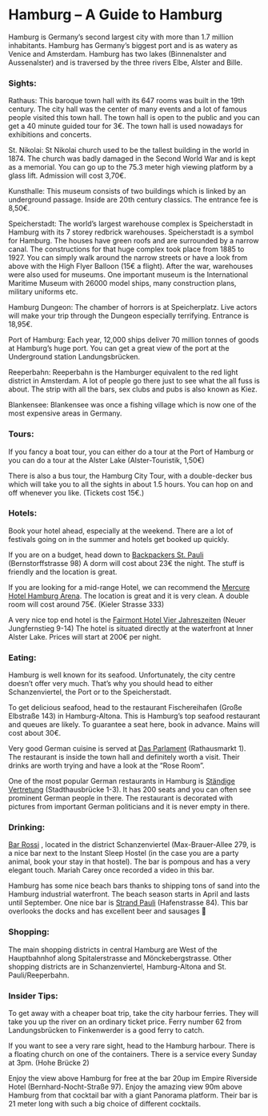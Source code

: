 # Hamburg – A Guide to Hamburg

[](http://www.jabbalab.com/blog/wp-content/uploads/2011/04/Hamburg.jpg)[](http://www.jabbalab.com/blog/wp-content/uploads/2011/04/Hamburg-Landungsbruecken.jpg)Hamburg is Germany’s second largest city with more than 1.7 million inhabitants. Hamburg has Germany’s biggest port and is as watery as Venice and Amsterdam. Hamburg has two lakes (Binnenalster and Aussenalster) and is traversed by the three rivers Elbe, Alster and Bille.

### Sights:

[](http://www.jabbalab.com/blog/wp-content/uploads/2011/04/Hamburg-Rathaus.jpg)Rathaus: This baroque town hall with its 647 rooms was built in the 19th century. The city hall was the center of many events and a lot of famous people visited this town hall. The town hall is open to the public and you can get a 40 minute guided tour for 3€. The town hall is used nowadays for exhibitions and concerts.[](http://www.jabbalab.com/blog/wp-content/uploads/2011/04/Hamburg-Chilehaus.jpg)

St. Nikolai: St Nikolai church used to be the tallest building in the world in 1874. The church was badly damaged in the Second World War and is kept as a memorial. You can go up to the 75.3 meter high viewing platform by a glass lift. Admission will cost 3,70€.

Kunsthalle: This museum consists of two buildings which is linked by an underground passage. Inside are 20th century classics. The entrance fee is 8,50€.

[](http://www.jabbalab.com/blog/wp-content/uploads/2011/04/Hamburg-Speicherstadt.jpg)Speicherstadt: The world’s largest warehouse complex is Speicherstadt in Hamburg with its 7 storey redbrick warehouses. Speicherstadt is a symbol for Hamburg. The houses have green roofs and are surrounded by a narrow canal. The constructions for that huge complex took place from 1885 to 1927. You can simply walk around the narrow streets or have a look from above with the High Flyer Balloon (15€ a flight). After the war, warehouses were also used for museums. One important museum is the International Maritime Museum with 26000 model ships, many construction plans, military uniforms etc.

Hamburg Dungeon: The chamber of horrors is at Speicherplatz. Live actors will make your trip through the Dungeon especially terrifying. Entrance is 18,95€.

Port of Hamburg: [](http://www.jabbalab.com/blog/wp-content/uploads/2011/04/Hamburg-Landungsbruecken1.jpg)Each year, 12,000 ships deliver 70 million tonnes of goods at Hamburg’s huge port. You can get a great view of the port at the Underground station Landungsbrücken.

Reeperbahn: Reeperbahn is the Hamburger equivalent to the red light district in Amsterdam. A lot of people go there just to see what the all fuss is about. The strip with all the bars, sex clubs and pubs is also known as Kiez.

Blankensee: Blankensee was once a fishing village which is now one of the most expensive areas in Germany.

### Tours:

If you fancy a boat tour, you can either do a tour at the Port of Hamburg or you can do a tour at the Alster Lake (Alster-Touristik, 1,50€)

There is also a bus tour, the Hamburg City Tour, with a double-decker bus which will take you to all the sights in about 1.5 hours. You can hop on and off whenever you like. (Tickets cost 15€.)

### Hotels:

Book your hotel ahead, especially at the weekend. There are a lot of festivals going on in the summer and hotels get booked up quickly.

If you are on a budget, head down to [Backpackers St. Pauli](http://www.backpackers-stpauli.de) (Bernstorffstrasse 98) A dorm will cost about 23€ the night. The stuff is friendly and the location is great.

If you are looking for a mid-range Hotel, we can recommend the [Mercure Hotel Hamburg Arena](http://www.mercure.com/hotel-7550-mercure-hotel-hamburg-arena/index.shtml). The location is great and it is very clean. A double room will cost around 75€. (Kieler Strasse 333)

A very nice top end hotel is the [Fairmont Hotel Vier Jahreszeiten](http://www.hvj.de/de/index.php) (Neuer Jungfernstieg 9-14) The hotel is situated directly at the waterfront at Inner Alster Lake. Prices will start at 200€ per night.

### Eating:

Hamburg is well known for its seafood. Unfortunately, the city centre doesn’t offer very much. That’s why you should head to either Schanzenviertel, the Port or to the Speicherstadt.

[](http://www.jabbalab.com/blog/wp-content/uploads/2011/04/Hamburg-Fischerei.jpg)To get delicious seafood, head to the restaurant Fischereihafen (Große Elbstraße 143) in Hamburg-Altona. This is Hamburg’s top seafood restaurant and queues are likely. To guarantee a seat here, book in advance. Mains will cost about 30€.

Very good German cuisine is served at [Das Parlament](https://www.jabbalab.com/blog/2335/www.parlament-hamburg.de/pages/frameset.html) (Rathausmarkt 1). The restaurant is inside the town hall and definitely worth a visit. Their drinks are worth trying and have a look at the “Rose Room”.

One of the most popular German restaurants in Hamburg is [Ständige Vertretung](http://www.staev.com) (Stadthausbrücke 1-3). It has 200 seats and you can often see prominent German people in there. The restaurant is decorated with pictures from important German politicians and it is never empty in there.

### Drinking:

[Bar Rossi](http://www.13ter-stock.de) , located in the district Schanzenviertel (Max-Brauer-Allee 279, is a nice bar next to the Instant Sleep Hostel (in the case you are a party animal, book your stay in that hostel). The bar is pompous and has a very elegant touch. Mariah Carey once recorded a video in this bar.

[](http://www.jabbalab.com/blog/wp-content/uploads/2011/04/Hamburg-Pauli.jpg)Hamburg has some nice beach bars thanks to shipping tons of sand into the Hamburg industrial waterfront. The beach season starts in April and lasts until September. One nice bar is [Strand Pauli](http://www.strandpauli.de/strand.html) (Hafenstrasse 84). This bar overlooks the docks and has excellent beer and sausages 🙂

### Shopping:

The main shopping districts in central Hamburg are West of the Hauptbahnhof along Spitalerstrasse and Mönckebergstrasse. Other shopping districts are in Schanzenviertel, Hamburg-Altona and St. Pauli/Reeperbahn.

### Insider Tips:

To get away with a cheaper boat trip, take the city harbour ferries. They will take you up the river on an ordinary ticket price. Ferry number 62 from Landungsbrücken to Finkenwerder is a good ferry to catch.

[](http://www.jabbalab.com/blog/wp-content/uploads/2011/04/Hamburg-Empire-Riverside.jpg)If you want to see a very rare sight, head to the Hamburg harbour. There is a floating church on one of the containers. There is a service every Sunday at 3pm. (Hohe Brücke 2)

Enjoy the view above Hamburg for free at the bar 20up im Empire Riverside Hotel (Bernhard-Nocht-Straße 97). Enjoy the amazing view 90m above Hamburg from that cocktail bar with a giant Panorama platform. Their bar is 21 meter long with such a big choice of different cocktails.
